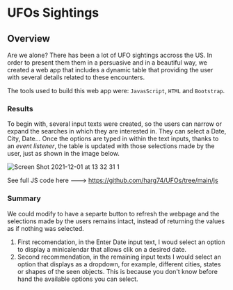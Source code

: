 # UFOs Sightings

## Overview

Are we alone? There has been a lot of UFO sightings accross the US. In order to present them them in a persuasive and in a beautiful way, we created a web app that includes a dynamic table that providing the user with several details related to these encounters.

The tools used to build this web app were: ```JavasScript```, ```HTML``` and ```Bootstrap```.

### Results

To begin with, several input texts were created, so the users can narrow or expand the searches in which they are interested in. They can select a Date, City, Date... Once the options are typed in within the text inputs, thanks to an *event listener*, the table is updated with those selections made by the user, just as shown in the image below.

![Screen Shot 2021-12-01 at 13 32 31 1](https://user-images.githubusercontent.com/78564912/144696172-d1cb3ce6-040d-4bde-aedf-f6c1dead482f.png)

See full JS code here ---> https://github.com/harg74/UFOs/tree/main/js

### Summary

We could modify to have a separte button to refresh the webpage and the selections made by the users remains intact, instead of returning the values as if nothing was selected.

1. First recomendation, in the Enter Date input text, I woud select an option to display a minicalendar that allows clik on a desired date.
2. Second recommendation, in the remaining input texts I would select an option that displays as a dropdown, for example,  different cities, states or shapes of the seen objects. This is because you don't know before hand the available options you can select.
